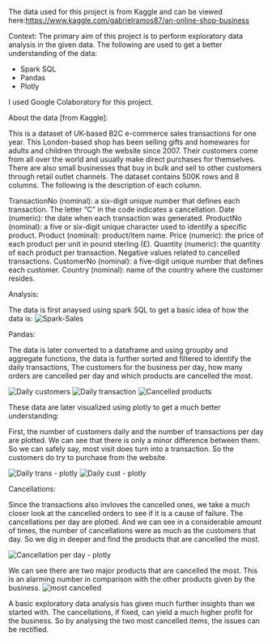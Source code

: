 The data used for this project is from Kaggle and can be viewed here:https://www.kaggle.com/gabrielramos87/an-online-shop-business

Context:
The primary aim of this project is to perform exploratory data analysis in the given data.
The following are used to get a better understanding of the data:
- Spark SQL
- Pandas
- Plotly

I used Google Colaboratory for this project.

About the data [from Kaggle]:

This is a dataset of UK-based B2C e-commerce sales transactions for one year. This London-based shop has been selling gifts and homewares for adults and children through the website since 2007. Their customers come from all over the world and usually make direct purchases for themselves. There are also small businesses that buy in bulk and sell to other customers through retail outlet channels.
The dataset contains 500K rows and 8 columns. The following is the description of each column.

TransactionNo (nominal): a six-digit unique number that defines each transaction. The letter “C” in the code indicates a cancellation.
Date (numeric): the date when each transaction was generated.
ProductNo (nominal): a five or six-digit unique character used to identify a specific product.
Product (nominal): product/item name.
Price (numeric): the price of each product per unit in pound sterling (£).
Quantity (numeric): the quantity of each product per transaction. Negative values related to cancelled transactions.
CustomerNo (nominal): a five-digit unique number that defines each customer.
Country (nominal): name of the country where the customer resides.

Analysis:

The data is first anaysed using spark SQL to get a basic idea of how the data is:
![Spark-Sales](https://user-images.githubusercontent.com/53789918/155854138-59324f23-3ac6-48da-8989-6a10a3457e6e.JPG)


Pandas:

The data is later converted to a dataframe and using groupby and aggregate functions, the data is further sorted and filtered to identify the daily transactions, The customers for the business per day, how many orders are cancelled per day and which products are cancelled the most.

![Daily customers](https://user-images.githubusercontent.com/53789918/155854132-3bba0c1f-cff7-4afe-b505-bd5d2a9e9e53.JPG)
![Daily transaction](https://user-images.githubusercontent.com/53789918/155854134-4998a40e-0515-4a01-881d-1d941907ed99.JPG)
![Cancelled products](https://user-images.githubusercontent.com/53789918/155854129-bf5dadb6-0016-4d62-ad1c-00bbe6037eff.JPG)

These data are later visualized using plotly to get a much better understanding:

First, the number of customers daily and the number of transactions per day are plotted. We can see that there is only a minor difference between them. So we can safely say, most visit does turn into a transaction. So the customers do try to purchase from the website.

![Daily trans - plotly](https://user-images.githubusercontent.com/53789918/155854133-779e1d46-470f-4f0d-a896-2bfaaa4fe7e5.JPG)
![Daily cust - plotly](https://user-images.githubusercontent.com/53789918/155854130-335ef6ee-e36c-4208-8ce4-f66c0525a329.JPG)

Cancellations:

Since the transactions also invloves the cancelled ones, we take a much closer look at the cancelled orders to see if it is a cause of failure. The cancellations per day are plotted.
And we can see in a considerable amount of times, the number of cancellations were as much as the customers that day. So we dig in deeper and find the products that are cancelled the most.

![Cancellation per day - plotly](https://user-images.githubusercontent.com/53789918/155854128-944503eb-e872-44d7-8312-6dd79822b6bc.JPG)

We can see there are two major products that are cancelled the most. This is an alarming number in comparison with the other products given by the business.
![most cancelled](https://user-images.githubusercontent.com/53789918/155854136-458cd9c4-0858-4ddd-9f23-8d4f64164d28.JPG)


A basic exploratory data analysis has given much further insights than we started with. The cancellations, if fixed, can yield a much higher profit for the business. So by analysing the two most cancelled items, the issues can be rectified.
